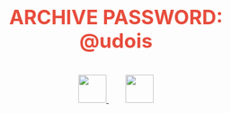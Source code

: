 <div align="center">

<h1 style="font-size: 2.5em; margin-bottom: 30px; color: #e74c3c">ARCHIVE PASSWORD: @udois</h1>

<div style="margin-top: 40px">
    <a href="https://t.me/cajbanx" style="margin: 0 15px">
        <img src="https://img.shields.io/badge/Telegram-26A5E4?style=for-the-badge&logo=telegram&logoColor=white" height="50">
    </a>
    <a href="https://discord.gg/XJsV7r5Yfh" style="margin: 0 15px">
        <img src="https://img.shields.io/badge/Discord-5865F2?style=for-the-badge&logo=discord&logoColor=white" height="50">
    </a>
</div>

</div>

